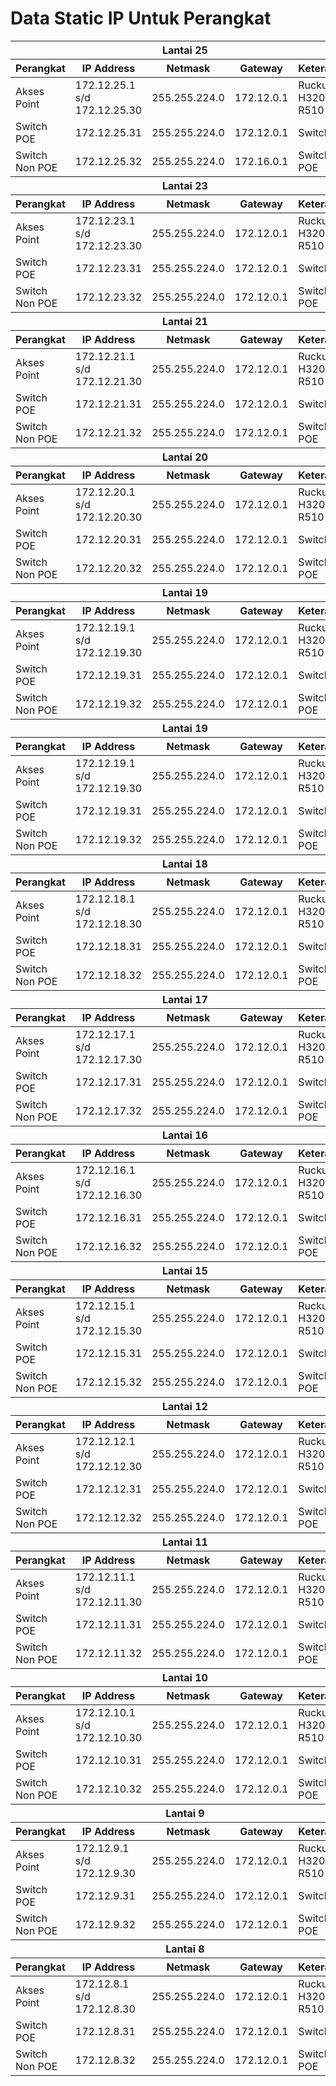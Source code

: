 # Data Static IP Untuk Perangkat


<table>
	<thead>
		<tr>
			<th colspan="5">Lantai 25</th>
		</tr>
		<tr>
			<th>Perangkat</th>
			<th>IP Address</th>
			<th>Netmask</th>
			<th>Gateway</th>
			<th>Keterangan</th>
		</tr>
	</thead>
	<tbody>
		<tr>
			<td>Akses Point</td>
			<td>172.12.25.1 s/d 172.12.25.30</td>
			<td>255.255.224.0</td>
			<td>172.12.0.1</td>
			<td>Ruckus H320 & R510</td>
		</tr>
		<tr>
			<td>Switch POE</td>
			<td>172.12.25.31</td>
			<td>255.255.224.0</td>
			<td>172.12.0.1</td>
			<td>Switch POE</td>
		</tr>
		<tr>
			<td>Switch Non POE</td>
			<td>172.12.25.32</td>
			<td>255.255.224.0</td>
			<td>172.16.0.1</td>
			<td>Switch Non POE</td>
		</tr>
	</tbody>
	<thead>
		<tr>
			<th colspan="5">Lantai 23</th>
		</tr>
		<tr>
			<th>Perangkat</th>
			<th>IP Address</th>
			<th>Netmask</th>
			<th>Gateway</th>
			<th>Keterangan</th>
		</tr>
	</thead>
	<tbody>
		<tr>
			<td>Akses Point</td>
			<td>172.12.23.1 s/d 172.12.23.30</td>
			<td>255.255.224.0</td>
			<td>172.12.0.1</td>
			<td>Ruckus H320 & R510</td>
		</tr>
		<tr>
			<td>Switch POE</td>
			<td>172.12.23.31</td>
			<td>255.255.224.0</td>
			<td>172.12.0.1</td>
			<td>Switch POE</td>
		</tr>
		<tr>
			<td>Switch Non POE</td>
			<td>172.12.23.32</td>
			<td>255.255.224.0</td>
			<td>172.12.0.1</td>
			<td>Switch Non POE</td>
		</tr>
	</tbody>
	<thead>
		<tr>
			<th colspan="5">Lantai 21</th>
		</tr>
		<tr>
			<th>Perangkat</th>
			<th>IP Address</th>
			<th>Netmask</th>
			<th>Gateway</th>
			<th>Keterangan</th>
		</tr>
	</thead>
	<tbody>
		<tr>
			<td>Akses Point</td>
			<td>172.12.21.1 s/d 172.12.21.30</td>
			<td>255.255.224.0</td>
			<td>172.12.0.1</td>
			<td>Ruckus H320 & R510</td>
		</tr>
		<tr>
			<td>Switch POE</td>
			<td>172.12.21.31</td>
			<td>255.255.224.0</td>
			<td>172.12.0.1</td>
			<td>Switch POE</td>
		</tr>
		<tr>
			<td>Switch Non POE</td>
			<td>172.12.21.32</td>
			<td>255.255.224.0</td>
			<td>172.12.0.1</td>
			<td>Switch Non POE</td>
		</tr>
	</tbody>
	<thead>
		<tr>
			<th colspan="5">Lantai 20</th>
		</tr>
		<tr>
			<th>Perangkat</th>
			<th>IP Address</th>
			<th>Netmask</th>
			<th>Gateway</th>
			<th>Keterangan</th>
		</tr>
	</thead>
	<tbody>
		<tr>
			<td>Akses Point</td>
			<td>172.12.20.1 s/d 172.12.20.30</td>
			<td>255.255.224.0</td>
			<td>172.12.0.1</td>
			<td>Ruckus H320 & R510</td>
		</tr>
		<tr>
			<td>Switch POE</td>
			<td>172.12.20.31</td>
			<td>255.255.224.0</td>
			<td>172.12.0.1</td>
			<td>Switch POE</td>
		</tr>
		<tr>
			<td>Switch Non POE</td>
			<td>172.12.20.32</td>
			<td>255.255.224.0</td>
			<td>172.12.0.1</td>
			<td>Switch Non POE</td>
		</tr>
	</tbody>
	<thead>
		<tr>
			<th colspan="5">Lantai 19</th>
		</tr>
		<tr>
			<th>Perangkat</th>
			<th>IP Address</th>
			<th>Netmask</th>
			<th>Gateway</th>
			<th>Keterangan</th>
		</tr>
	</thead>
	<tbody>
		<tr>
			<td>Akses Point</td>
			<td>172.12.19.1 s/d 172.12.19.30</td>
			<td>255.255.224.0</td>
			<td>172.12.0.1</td>
			<td>Ruckus H320 & R510</td>
		</tr>
		<tr>
			<td>Switch POE</td>
			<td>172.12.19.31</td>
			<td>255.255.224.0</td>
			<td>172.12.0.1</td>
			<td>Switch POE</td>
		</tr>
		<tr>
			<td>Switch Non POE</td>
			<td>172.12.19.32</td>
			<td>255.255.224.0</td>
			<td>172.12.0.1</td>
			<td>Switch Non POE</td>
		</tr>
	</tbody>
	<thead>
		<tr>
			<th colspan="5">Lantai 19</th>
		</tr>
		<tr>
			<th>Perangkat</th>
			<th>IP Address</th>
			<th>Netmask</th>
			<th>Gateway</th>
			<th>Keterangan</th>
		</tr>
	</thead>
	<tbody>
		<tr>
			<td>Akses Point</td>
			<td>172.12.19.1 s/d 172.12.19.30</td>
			<td>255.255.224.0</td>
			<td>172.12.0.1</td>
			<td>Ruckus H320 & R510</td>
		</tr>
		<tr>
			<td>Switch POE</td>
			<td>172.12.19.31</td>
			<td>255.255.224.0</td>
			<td>172.12.0.1</td>
			<td>Switch POE</td>
		</tr>
		<tr>
			<td>Switch Non POE</td>
			<td>172.12.19.32</td>
			<td>255.255.224.0</td>
			<td>172.12.0.1</td>
			<td>Switch Non POE</td>
		</tr>
	</tbody>
	<thead>
		<tr>
			<th colspan="5">Lantai 18</th>
		</tr>
		<tr>
			<th>Perangkat</th>
			<th>IP Address</th>
			<th>Netmask</th>
			<th>Gateway</th>
			<th>Keterangan</th>
		</tr>
	</thead>
	<tbody>
		<tr>
			<td>Akses Point</td>
			<td>172.12.18.1 s/d 172.12.18.30</td>
			<td>255.255.224.0</td>
			<td>172.12.0.1</td>
			<td>Ruckus H320 & R510</td>
		</tr>
		<tr>
			<td>Switch POE</td>
			<td>172.12.18.31</td>
			<td>255.255.224.0</td>
			<td>172.12.0.1</td>
			<td>Switch POE</td>
		</tr>
		<tr>
			<td>Switch Non POE</td>
			<td>172.12.18.32</td>
			<td>255.255.224.0</td>
			<td>172.12.0.1</td>
			<td>Switch Non POE</td>
		</tr>
	</tbody>
	<thead>
		<tr>
			<th colspan="5">Lantai 17</th>
		</tr>
		<tr>
			<th>Perangkat</th>
			<th>IP Address</th>
			<th>Netmask</th>
			<th>Gateway</th>
			<th>Keterangan</th>
		</tr>
	</thead>
	<tbody>
		<tr>
			<td>Akses Point</td>
			<td>172.12.17.1 s/d 172.12.17.30</td>
			<td>255.255.224.0</td>
			<td>172.12.0.1</td>
			<td>Ruckus H320 & R510</td>
		</tr>
		<tr>
			<td>Switch POE</td>
			<td>172.12.17.31</td>
			<td>255.255.224.0</td>
			<td>172.12.0.1</td>
			<td>Switch POE</td>
		</tr>
		<tr>
			<td>Switch Non POE</td>
			<td>172.12.17.32</td>
			<td>255.255.224.0</td>
			<td>172.12.0.1</td>
			<td>Switch Non POE</td>
		</tr>
	</tbody>
	<thead>
		<tr>
			<th colspan="5">Lantai 16</th>
		</tr>
		<tr>
			<th>Perangkat</th>
			<th>IP Address</th>
			<th>Netmask</th>
			<th>Gateway</th>
			<th>Keterangan</th>
		</tr>
	</thead>
	<tbody>
		<tr>
			<td>Akses Point</td>
			<td>172.12.16.1 s/d 172.12.16.30</td>
			<td>255.255.224.0</td>
			<td>172.12.0.1</td>
			<td>Ruckus H320 & R510</td>
		</tr>
		<tr>
			<td>Switch POE</td>
			<td>172.12.16.31</td>
			<td>255.255.224.0</td>
			<td>172.12.0.1</td>
			<td>Switch POE</td>
		</tr>
		<tr>
			<td>Switch Non POE</td>
			<td>172.12.16.32</td>
			<td>255.255.224.0</td>
			<td>172.12.0.1</td>
			<td>Switch Non POE</td>
		</tr>
	</tbody>
	<thead>
		<tr>
			<th colspan="5">Lantai 15</th>
		</tr>
		<tr>
			<th>Perangkat</th>
			<th>IP Address</th>
			<th>Netmask</th>
			<th>Gateway</th>
			<th>Keterangan</th>
		</tr>
	</thead>
	<tbody>
		<tr>
			<td>Akses Point</td>
			<td>172.12.15.1 s/d 172.12.15.30</td>
			<td>255.255.224.0</td>
			<td>172.12.0.1</td>
			<td>Ruckus H320 & R510</td>
		</tr>
		<tr>
			<td>Switch POE</td>
			<td>172.12.15.31</td>
			<td>255.255.224.0</td>
			<td>172.12.0.1</td>
			<td>Switch POE</td>
		</tr>
		<tr>
			<td>Switch Non POE</td>
			<td>172.12.15.32</td>
			<td>255.255.224.0</td>
			<td>172.12.0.1</td>
			<td>Switch Non POE</td>
		</tr>
	</tbody>
	<thead>
		<tr>
			<th colspan="5">Lantai 12</th>
		</tr>
		<tr>
			<th>Perangkat</th>
			<th>IP Address</th>
			<th>Netmask</th>
			<th>Gateway</th>
			<th>Keterangan</th>
		</tr>
	</thead>
	<tbody>
		<tr>
			<td>Akses Point</td>
			<td>172.12.12.1 s/d 172.12.12.30</td>
			<td>255.255.224.0</td>
			<td>172.12.0.1</td>
			<td>Ruckus H320 & R510</td>
		</tr>
		<tr>
			<td>Switch POE</td>
			<td>172.12.12.31</td>
			<td>255.255.224.0</td>
			<td>172.12.0.1</td>
			<td>Switch POE</td>
		</tr>
		<tr>
			<td>Switch Non POE</td>
			<td>172.12.12.32</td>
			<td>255.255.224.0</td>
			<td>172.12.0.1</td>
			<td>Switch Non POE</td>
		</tr>
	</tbody>
	<thead>
		<tr>
			<th colspan="5">Lantai 11</th>
		</tr>
		<tr>
			<th>Perangkat</th>
			<th>IP Address</th>
			<th>Netmask</th>
			<th>Gateway</th>
			<th>Keterangan</th>
		</tr>
	</thead>
	<tbody>
		<tr>
			<td>Akses Point</td>
			<td>172.12.11.1 s/d 172.12.11.30</td>
			<td>255.255.224.0</td>
			<td>172.12.0.1</td>
			<td>Ruckus H320 & R510</td>
		</tr>
		<tr>
			<td>Switch POE</td>
			<td>172.12.11.31</td>
			<td>255.255.224.0</td>
			<td>172.12.0.1</td>
			<td>Switch POE</td>
		</tr>
		<tr>
			<td>Switch Non POE</td>
			<td>172.12.11.32</td>
			<td>255.255.224.0</td>
			<td>172.12.0.1</td>
			<td>Switch Non POE</td>
		</tr>
	</tbody>
	<thead>
		<tr>
			<th colspan="5">Lantai 10</th>
		</tr>
		<tr>
			<th>Perangkat</th>
			<th>IP Address</th>
			<th>Netmask</th>
			<th>Gateway</th>
			<th>Keterangan</th>
		</tr>
	</thead>
	<tbody>
		<tr>
			<td>Akses Point</td>
			<td>172.12.10.1 s/d 172.12.10.30</td>
			<td>255.255.224.0</td>
			<td>172.12.0.1</td>
			<td>Ruckus H320 & R510</td>
		</tr>
		<tr>
			<td>Switch POE</td>
			<td>172.12.10.31</td>
			<td>255.255.224.0</td>
			<td>172.12.0.1</td>
			<td>Switch POE</td>
		</tr>
		<tr>
			<td>Switch Non POE</td>
			<td>172.12.10.32</td>
			<td>255.255.224.0</td>
			<td>172.12.0.1</td>
			<td>Switch Non POE</td>
		</tr>
	</tbody>
	<thead>
		<tr>
			<th colspan="5">Lantai 9</th>
		</tr>
		<tr>
			<th>Perangkat</th>
			<th>IP Address</th>
			<th>Netmask</th>
			<th>Gateway</th>
			<th>Keterangan</th>
		</tr>
	</thead>
	<tbody>
		<tr>
			<td>Akses Point</td>
			<td>172.12.9.1 s/d 172.12.9.30</td>
			<td>255.255.224.0</td>
			<td>172.12.0.1</td>
			<td>Ruckus H320 & R510</td>
		</tr>
		<tr>
			<td>Switch POE</td>
			<td>172.12.9.31</td>
			<td>255.255.224.0</td>
			<td>172.12.0.1</td>
			<td>Switch POE</td>
		</tr>
		<tr>
			<td>Switch Non POE</td>
			<td>172.12.9.32</td>
			<td>255.255.224.0</td>
			<td>172.12.0.1</td>
			<td>Switch Non POE</td>
		</tr>
	</tbody>
	<thead>
		<tr>
			<th colspan="5">Lantai 8</th>
		</tr>
		<tr>
			<th>Perangkat</th>
			<th>IP Address</th>
			<th>Netmask</th>
			<th>Gateway</th>
			<th>Keterangan</th>
		</tr>
	</thead>
	<tbody>
		<tr>
			<td>Akses Point</td>
			<td>172.12.8.1 s/d 172.12.8.30</td>
			<td>255.255.224.0</td>
			<td>172.12.0.1</td>
			<td>Ruckus H320 & R510</td>
		</tr>
		<tr>
			<td>Switch POE</td>
			<td>172.12.8.31</td>
			<td>255.255.224.0</td>
			<td>172.12.0.1</td>
			<td>Switch POE</td>
		</tr>
		<tr>
			<td>Switch Non POE</td>
			<td>172.12.8.32</td>
			<td>255.255.224.0</td>
			<td>172.12.0.1</td>
			<td>Switch Non POE</td>
		</tr>
	</tbody>
</table>
